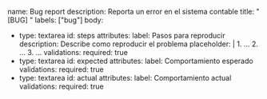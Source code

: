 name: Bug report
description: Reporta un error en el sistema contable
title: "[BUG] "
labels: ["bug"]
body:
  - type: textarea
    id: steps
    attributes:
      label: Pasos para reproducir
      description: Describe como reproducir el problema
      placeholder: |
        1. ...
        2. ...
        3. ...
    validations:
      required: true
  - type: textarea
    id: expected
    attributes:
      label: Comportamiento esperado
    validations:
      required: true
  - type: textarea
    id: actual
    attributes:
      label: Comportamiento actual
    validations:
      required: true

